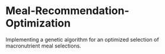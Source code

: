 # Meal-Recommendation-Optimization
Implementing a genetic algorithm for an optimized selection of macronutrient meal selections.

